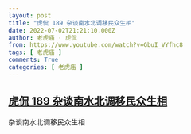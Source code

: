 ```yaml
---
layout: post
title: "虎侃 189 杂谈南水北调移民众生相"
date: 2022-07-02T21:21:10.000Z
author: 老虎庙 · 虎侃
from: https://www.youtube.com/watch?v=GbuI_VYfhc8
tags: [ 老虎庙 ]
comments: True
categories: [ 老虎庙 ]
---
```

<!--1656796870000-->
[虎侃 189 杂谈南水北调移民众生相](https://www.youtube.com/watch?v=GbuI_VYfhc8)
------

<div>
杂谈南水北调移民众生相
</div>
